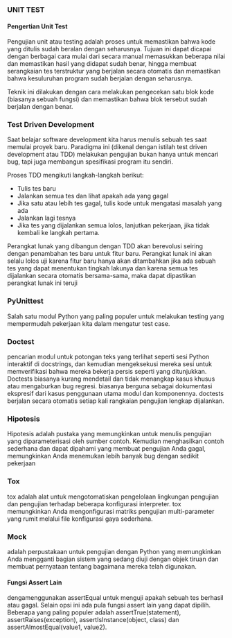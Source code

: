 ### UNIT TEST 

#### Pengertian Unit Test 

Pengujian unit atau testing adalah proses untuk memastikan bahwa kode yang ditulis sudah beralan dengan seharusnya. Tujuan ini dapat dicapai dengan berbagai cara mulai dari secara manual memasukkan beberapa nilai dan memastikan hasil yang didapat sudah benar, hingga membuat serangkaian tes terstruktur yang berjalan secara otomatis dan memastikan bahwa kesuluruhan program sudah berjalan dengan seharusnya. 

Teknik ini dilakukan dengan cara melakukan pengecekan satu blok kode (biasanya sebuah fungsi) dan memastikan bahwa blok tersebut sudah berjalan dengan benar. 

### Test Driven Development

Saat belajar software development kita harus menulis sebuah tes saat memulai proyek baru. Paradigma ini (dikenal dengan istilah test driven development atau TDD) melakukan pengujian bukan hanya untuk mencari bug, tapi juga membangun spesifikasi program itu sendiri.

Proses TDD mengikuti langkah-langkah berikut:
- Tulis tes baru
- Jalankan semua tes dan lihat apakah ada yang gagal
- Jika satu atau lebih tes gagal, tulis kode untuk mengatasi masalah yang ada
- Jalankan lagi tesnya
- Jika tes yang dijalankan semua lolos, lanjutkan pekerjaan, jika tidak kembali ke langkah pertama.

Perangkat lunak yang dibangun dengan TDD akan berevolusi seiring dengan penambahan tes baru untuk fitur baru. Perangkat lunak ini akan selalu lolos uji karena fitur baru hanya akan ditambahkan jika ada sebuah tes yang dapat menentukan tingkah lakunya dan karena semua tes dijalankan secara otomatis bersama-sama, maka dapat dipastikan perangkat lunak ini teruji

### PyUnittest

Salah satu modul Python yang paling populer untuk melakukan testing yang mempermudah pekerjaan kita dalam mengatur test case. 

### Doctest

pencarian modul untuk potongan teks yang terlihat seperti sesi Python interaktif di docstrings, dan kemudian mengeksekusi mereka sesi untuk memverifikasi bahwa mereka bekerja persis seperti yang ditunjukkan.
Doctests biasanya kurang mendetail dan tidak menangkap kasus khusus atau mengaburkan bug regresi.  biasanya berguna sebagai dokumentasi ekspresif dari kasus penggunaan utama modul dan komponennya. doctests berjalan secara otomatis setiap kali rangkaian pengujian lengkap dijalankan.

### Hipotesis

Hipotesis adalah pustaka yang memungkinkan untuk menulis pengujian yang diparameterisasi oleh sumber contoh. Kemudian menghasilkan contoh sederhana dan dapat dipahami yang membuat pengujian Anda gagal, memungkinkan Anda menemukan lebih banyak bug dengan sedikit pekerjaan

### Tox

tox adalah alat untuk mengotomatiskan pengelolaan lingkungan pengujian dan pengujian terhadap beberapa konfigurasi interpreter. tox memungkinkan Anda mengonfigurasi matriks pengujian multi-parameter yang rumit melalui file konfigurasi gaya sederhana.

### Mock

adalah perpustakaan untuk pengujian dengan Python yang memungkinkan Anda mengganti bagian sistem yang sedang diuji dengan objek tiruan dan membuat pernyataan tentang bagaimana mereka telah digunakan.

#### Fungsi Assert Lain
dengamenggunakan assertEqual untuk menguji apakah sebuah tes berhasil atau gagal. Selain opsi ini ada pula fungsi assert lain yang dapat dipilih. Beberapa yang paling populer adalah assertTrue(statement), assertRaises(exception), assertIsInstance(object, class) dan assertAlmostEqual(value1, value2).
